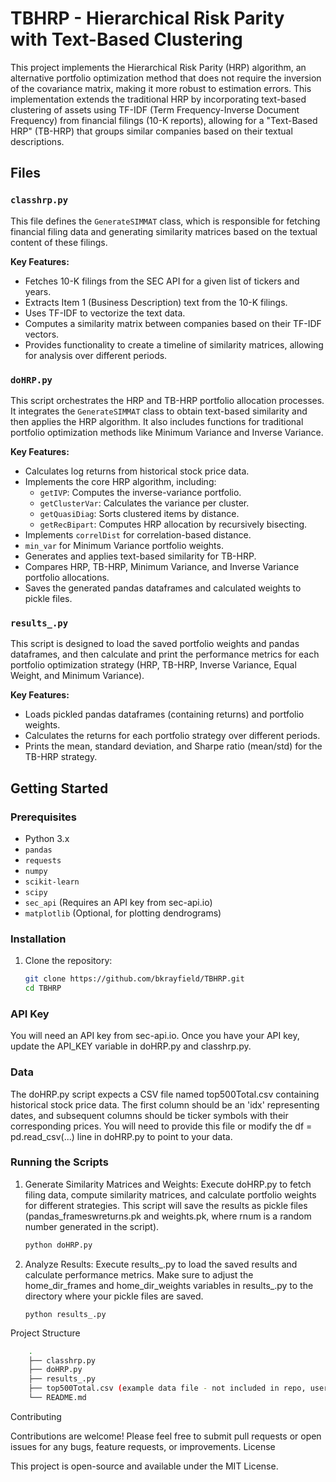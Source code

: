# TBHRP -  Hierarchical Risk Parity with Text-Based Clustering

This project implements the Hierarchical Risk Parity (HRP) algorithm, an alternative portfolio optimization method that does not require the inversion of the covariance matrix, making it more robust to estimation errors. This implementation extends the traditional HRP by incorporating text-based clustering of assets using TF-IDF (Term Frequency-Inverse Document Frequency) from financial filings (10-K reports), allowing for a "Text-Based HRP" (TB-HRP) that groups similar companies based on their textual descriptions.

## Files

### `classhrp.py`
This file defines the `GenerateSIMMAT` class, which is responsible for fetching financial filing data and generating similarity matrices based on the textual content of these filings.

**Key Features:**
- Fetches 10-K filings from the SEC API for a given list of tickers and years.
- Extracts Item 1 (Business Description) text from the 10-K filings.
- Uses TF-IDF to vectorize the text data.
- Computes a similarity matrix between companies based on their TF-IDF vectors.
- Provides functionality to create a timeline of similarity matrices, allowing for analysis over different periods.

### `doHRP.py`
This script orchestrates the HRP and TB-HRP portfolio allocation processes. It integrates the `GenerateSIMMAT` class to obtain text-based similarity and then applies the HRP algorithm. It also includes functions for traditional portfolio optimization methods like Minimum Variance and Inverse Variance.

**Key Features:**
- Calculates log returns from historical stock price data.
- Implements the core HRP algorithm, including:
    - `getIVP`: Computes the inverse-variance portfolio.
    - `getClusterVar`: Calculates the variance per cluster.
    - `getQuasiDiag`: Sorts clustered items by distance.
    - `getRecBipart`: Computes HRP allocation by recursively bisecting.
- Implements `correlDist` for correlation-based distance.
- `min_var` for Minimum Variance portfolio weights.
- Generates and applies text-based similarity for TB-HRP.
- Compares HRP, TB-HRP, Minimum Variance, and Inverse Variance portfolio allocations.
- Saves the generated pandas dataframes and calculated weights to pickle files.

### `results_.py`
This script is designed to load the saved portfolio weights and pandas dataframes, and then calculate and print the performance metrics for each portfolio optimization strategy (HRP, TB-HRP, Inverse Variance, Equal Weight, and Minimum Variance).

**Key Features:**
- Loads pickled pandas dataframes (containing returns) and portfolio weights.
- Calculates the returns for each portfolio strategy over different periods.
- Prints the mean, standard deviation, and Sharpe ratio (mean/std) for the TB-HRP strategy.

## Getting Started

### Prerequisites
- Python 3.x
- `pandas`
- `requests`
- `numpy`
- `scikit-learn`
- `scipy`
- `sec_api` (Requires an API key from sec-api.io)
- `matplotlib` (Optional, for plotting dendrograms)

### Installation
1. Clone the repository:
   ```bash
   git clone https://github.com/bkrayfield/TBHRP.git
   cd TBHRP
   ```



### API Key

You will need an API key from sec-api.io. Once you have your API key, update the API_KEY variable in doHRP.py and classhrp.py.


### Data

The doHRP.py script expects a CSV file named top500Total.csv containing historical stock price data. The first column should be an 'idx' representing dates, and subsequent columns should be ticker symbols with their corresponding prices. You will need to provide this file or modify the df = pd.read_csv(...) line in doHRP.py to point to your data.

### Running the Scripts

1. Generate Similarity Matrices and Weights:
    Execute doHRP.py to fetch filing data, compute similarity matrices, and calculate portfolio weights for different strategies. This script will save the results as pickle files (<rnum>pandas_frameswreturns.pk and <rnum>weights.pk, where rnum is a random number generated in the script).
    ```bash
    python doHRP.py
    ```

2. Analyze Results:
    Execute results_.py to load the saved results and calculate performance metrics. Make sure to adjust the home_dir_frames and home_dir_weights variables in results_.py to the directory where your pickle files are saved.
    ```
    python results_.py
    ```

Project Structure
```bash
    .
    ├── classhrp.py
    ├── doHRP.py
    ├── results_.py
    ├── top500Total.csv (example data file - not included in repo, user must provide)
    └── README.md
```

Contributing

Contributions are welcome! Please feel free to submit pull requests or open issues for any bugs, feature requests, or improvements.
License

This project is open-source and available under the MIT License.